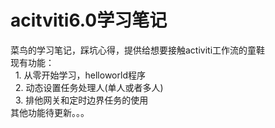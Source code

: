 # acitviti6.0学习笔记
菜鸟的学习笔记，踩坑心得，提供给想要接触activiti工作流的童鞋 <br>
现有功能：<br>
	&nbsp;&nbsp;1. 从零开始学习，helloworld程序<br>
	&nbsp;&nbsp;2. 动态设置任务处理人(单人或者多人)<br>
	&nbsp;&nbsp;3. 排他网关和定时边界任务的使用<br>
其他功能待更新。。。
